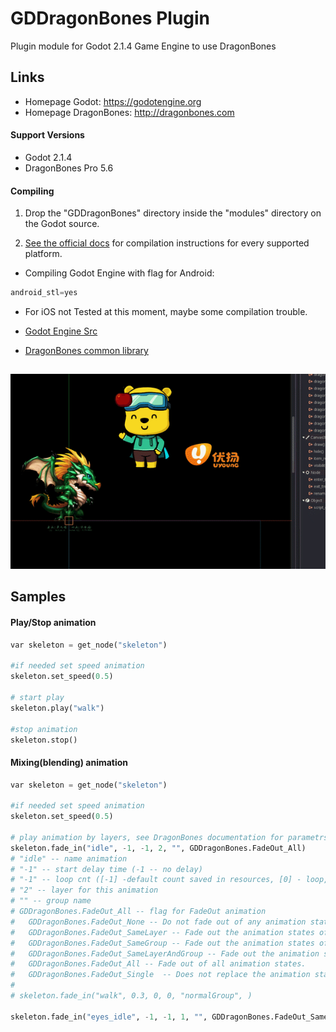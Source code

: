 # GDDragonBones Plugin
Plugin module for Godot 2.1.4 Game Engine to use DragonBones

## Links
* Homepage Godot: https://godotengine.org
* Homepage DragonBones: http://dragonbones.com

#### Support Versions
* Godot 2.1.4
* DragonBones Pro 5.6

#### Compiling
1. Drop the "GDDragonBones" directory inside the "modules" directory on the Godot source.

2. [See the official docs](http://docs.godotengine.org/en/latest/development/compiling/)
for compilation instructions for every supported platform.

* Compiling Godot Engine with flag for Android: 

```python
android_stl=yes
```

* For iOS not Tested at this moment, maybe some compilation trouble.

* [Godot Engine Src](https://github.com/godotengine/godot)
* [DragonBones common library](https://github.com/DragonBones/DragonBonesCPP)

##
[![Sample](./sample.gif)]()

## Samples

#### Play/Stop animation
```python
var skeleton = get_node("skeleton")

#if needed set speed animation
skeleton.set_speed(0.5)

# start play
skeleton.play("walk")

#stop animation
skeleton.stop()
```

#### Mixing(blending) animation
```python
var skeleton = get_node("skeleton")

#if needed set speed animation
skeleton.set_speed(0.5)

# play animation by layers, see DragonBones documentation for parametrs
skeleton.fade_in("idle", -1, -1, 2, "", GDDragonBones.FadeOut_All)
# "idle" -- name animation
# "-1" -- start delay time (-1 -- no delay)
# "-1" -- loop cnt ([-1] -default count saved in resources, [0] - loop, [0 - N] - cnt loops)
# "2" -- layer for this animation
# "" -- group name
# GDDragonBones.FadeOut_All -- flag for FadeOut animation
#	GDDragonBones.FadeOut_None -- Do not fade out of any animation states.
#	GDDragonBones.FadeOut_SameLayer -- Fade out the animation states of the same layer.
#	GDDragonBones.FadeOut_SameGroup -- Fade out the animation states of the same group.
#	GDDragonBones.FadeOut_SameLayerAndGroup -- Fade out the animation states of the same layer and group.
#	GDDragonBones.FadeOut_All -- Fade out of all animation states.	
#	GDDragonBones.FadeOut_Single  -- Does not replace the animation state with the same name.
#
# skeleton.fade_in("walk", 0.3, 0, 0, "normalGroup", )

skeleton.fade_in("eyes_idle", -1, -1, 1, "", GDDragonBones.FadeOut_SameLayer)

```

